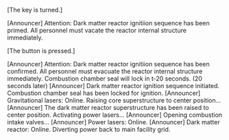[The key is turned.]

[Announcer] Attention: Dark matter reactor ignitiion sequence has been primed. All personnel must vacate the reactor internal structure immediately.

[The button is pressed.]

[Announcer] Attention: Dark matter reactor ignitiion sequence has been confirmed. All personnel must evacuate the reactor internal structure immediately. Combustion chamber seal will lock in t-20 seconds.
(20 seconds later) [Announcer] Dark matter reactor ignition sequence initiated. Combustion chamber seal has been locked for ignition.
[Announcer] Gravitational lasers: Online. Raising core superstructure to center position...
[Announcer] The dark matter reactor superstructure has been raised to center position. Activating power lasers...
[Announcer] Opening combustion intake valves...
[Announcer] Power lasers: Online.
[Announcer] Dark matter reactor: Online. Diverting power back to main facility grid.